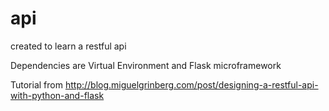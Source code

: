 api
===

created to learn a restful api

Dependencies are Virtual Environment and Flask microframework

Tutorial from http://blog.miguelgrinberg.com/post/designing-a-restful-api-with-python-and-flask
